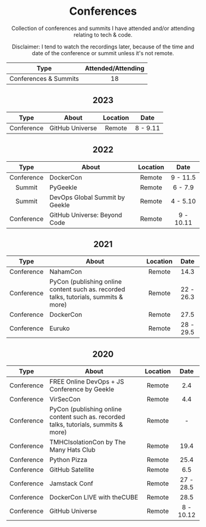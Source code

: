 <h1 align="center">
Conferences
</h1>

<p align="center">
Collection of conferences and summits I have attended and/or attending relating to tech & code.
</p>

<p align="center">
Disclaimer: I tend to watch the recordings later, because of the time and date of the conference or summit unless it's not remote.
</p>

Type | Attended/Attending
:------:|:-------:
Conferences & Summits | 18

<h2 align="center">
2023
</h2>

Type | About | Location | Date
:------:|-----------|:------:|:----------:
Conference | GitHub Universe | Remote | 8 - 9.11

<h2 align="center">
2022
</h2>

Type | About | Location | Date
:------:|-----------|:------:|:----------:
Conference | DockerCon | Remote | 9 - 11.5
Summit | PyGeekle | Remote | 6 - 7.9
Summit | DevOps Global Summit by Geekle | Remote | 4 - 5.10
Conference | GitHub Universe: Beyond Code | Remote | 9 - 10.11

<h2 align="center">
2021
</h2>

Type | About | Location | Date
:------:|-----------|:------:|:----------:
Conference | NahamCon | Remote | 14.3
Conference | PyCon (publishing online content such as. recorded talks, tutorials, summits & more) | Remote | 22 - 26.3
Conference | DockerCon | Remote | 27.5
Conference | Euruko | Remote | 28 - 29.5

<h2 align="center">
2020
</h2>

Type | About | Location | Date
:------:|-----------|:------:|:----------:
Conference | FREE Online DevOps + JS Conference by Geekle | Remote | 2.4
Conference | VirSecCon | Remote | 4.4
Conference | PyCon (publishing online content such as. recorded talks, tutorials, summits & more) | Remote | -
Conference | TMHCIsolationCon by The Many Hats Club | Remote | 19.4
Conference | Python Pizza | Remote | 25.4
Conference | GitHub Satellite | Remote | 6.5
Conference | Jamstack Conf | Remote | 27 - 28.5
Conference | DockerCon LIVE with theCUBE | Remote | 28.5
Conference | GitHub Universe | Remote | 8 - 10.12
